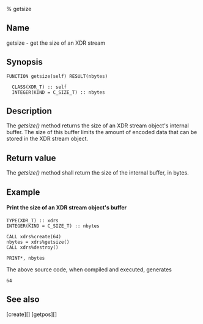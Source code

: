 % getsize


Name
----

getsize - get the size of an XDR stream


Synopsis
--------

~~~{.synopsis}
FUNCTION getsize(self) RESULT(nbytes)

  CLASS(XDR_T) :: self
  INTEGER(KIND = C_SIZE_T) :: nbytes
~~~


Description
-----------

The *getsize()* method returns the size of an XDR stream object's internal
buffer.  The size of this buffer limits the amount of encoded data that can be
stored in the XDR stream object.


Return value
------------

The *getsize()* method shall return the size of the internal buffer, in bytes.


Example
-------

#### Print the size of an XDR stream object's buffer

~~~{.example}
TYPE(XDR_T) :: xdrs
INTEGER(KIND = C_SIZE_T) :: nbytes

CALL xdrs%create(64)
nbytes = xdrs%getsize()
CALL xdrs%destroy()

PRINT*, nbytes
~~~

The above source code, when compiled and executed, generates

~~~
64
~~~


See also
--------

[create][]
[getpos][]
